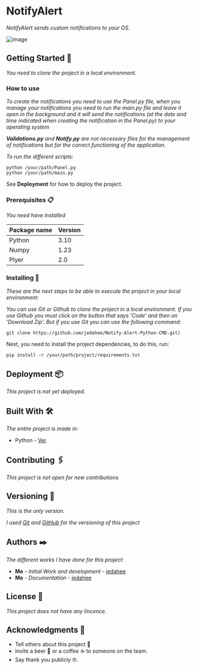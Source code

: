 # NotifyAlert

_*NotifyAlert* sends custom notifications to your OS._

![image](https://github.com/jedahee/Desktop-Notifier-Python-CMD/assets/56111700/7767218a-1d13-4ba6-b155-2ad20354cb05)

## Getting Started 🚀

_You need to clone the project in a local environment._

### How to use

_To create the notifications you need to use the *Panel.py* file, when you manage your notifications you need to run the *main.py* file and leave it open in the background and it will send the notifications (at the date and time indicated when creating the notification in the *Panel.py*) to your operating system_

_**Validations.py** and **Notify.py** are not necessary files for the management of notifications but for the correct functioning of the application._

_To run the different scripts:_

```
python /your/path/Panel.py
python /your/path/main.py
```

See **Deployment** for how to deploy the project.

### Prerequisites 📋

_You need have installed_

| Package name | Version |
| ------------ | ------- |
| Python       | 3.10    |
| Numpy        | 1.23    |
| Plyer        | 2.0     |

### Installing 🔧

_These are the next steps to be able to execute the project in your local environment:_

_You can use Git or Github to clone the project in a local environment. If you use Github you must click on the button that says 'Code' and then on 'Download Zip'. But if you use Git you can use the following command:_

```
git clone https://github.com/jedahee/Notify-Alert-Python-CMD.git)
```

Next, you need to install the project dependencies, to do this, run:

```
pip install -r /your/path/project/requirements.txt
```

## Deployment 📦

_This project is not yet deployed._

## Built With 🛠️

_The entire project is made in:_

* Python - [Ver](https://www.python.org/)

## Contributing 🖇️
_This project is not open for new contributions_

## Versioning 📌

_This is the only version._

_I used [Git](https://git-scm.com/) and [GitHub](https://github.com/) for the versioning of this project_

## Authors ✒️

_The different works I have done for this project:_

* **Me** - *Initial Work and development* - [jedahee](https://github.com/jedahee)
* **Me** - *Documentation* - [jedahee](https://github.com/jedahee) 

## License 📄

_This project does not have any lincence._

## Acknowledgments 🎁

* Tell others about this project 📢
* Invite a beer 🍺 or a coffee ☕ to someone on the team. 
* Say thank you publicly 🤓.
